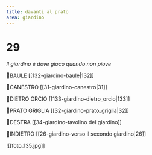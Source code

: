 ```yaml
---
title: davanti al prato
area: giardino
---
```

# 29
_Il giardino è dove gioco quando non piove_

👀BAULE [[132-giardino-baule|132]]

👀CANESTRO [[31-giardino-canestro|31]]

👀DIETRO ORCIO [[133-giardino-dietro_orcio|133]]

👀PRATO GRIGLIA [[32-giardino-prato_griglia|32]]

👣DESTRA [[34-giardino-tavolino del giardino]]

👣INDIETRO [[26-giardino-verso il secondo giardino|26]]

![[foto_135.jpg]]